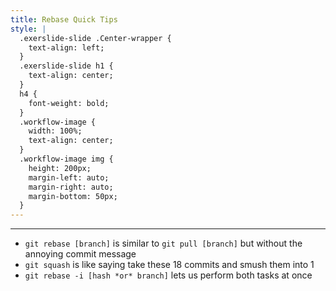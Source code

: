 ```yaml
---
title: Rebase Quick Tips
style: |
  .exerslide-slide .Center-wrapper {
    text-align: left;
  }
  .exerslide-slide h1 {
    text-align: center;
  }
  h4 {
    font-weight: bold;
  }
  .workflow-image {
    width: 100%;
    text-align: center;
  }
  .workflow-image img {
    height: 200px;
    margin-left: auto;
    margin-right: auto;
    margin-bottom: 50px;
  }
---
```

---

- `git rebase [branch]` is similar to `git pull [branch]` but without the annoying commit message
- `git squash` is like saying take these 18 commits and smush them into 1
- `git rebase -i [hash *or* branch]` lets us perform both tasks at once